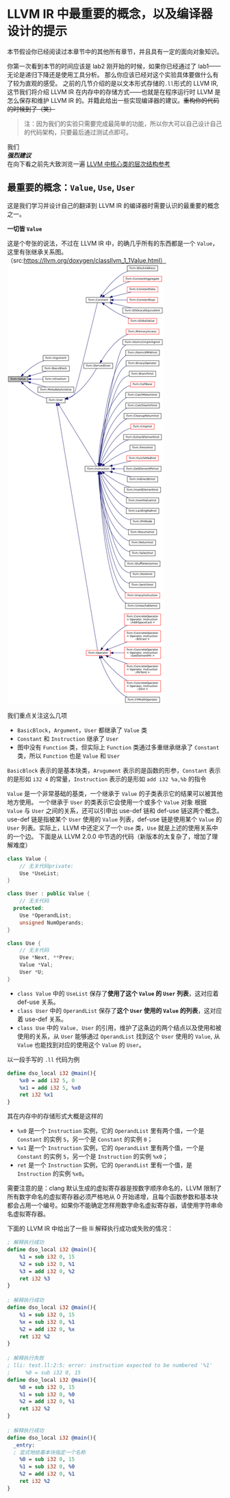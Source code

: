 # LLVM IR 中最重要的概念，以及编译器设计的提示

本节假设你已经阅读过本章节中的其他所有章节，并且具有一定的面向对象知识。

你第一次看到本节的时间应该是 lab2 刚开始的时候，如果你已经通过了 lab1——无论是递归下降还是使用工具分析。  那么你应该已经对这个实验具体要做什么有了较为直观的感受。
之前的几节介绍的是以文本形式存储的`.ll`形式的 LLVM IR, 这节我们将介绍 LLVM IR 在内存中的存储方式——也就是在程序运行时 LLVM 是怎么保存和维护 LLVM IR 的。并籍此给出一些实现编译器的建议。~~重构你的代码的时候到了（笑）~~

> 注：因为我们的实验只需要完成最简单的功能，所以你大可以自己设计自己的代码架构，只要最后通过测试点即可。

我们  
***强烈建议***  
在向下看之前先大致浏览一遍
[LLVM 中核心类的层次结构参考](https://www.llvm.org/docs/ProgrammersManual.html#the-core-llvm-class-hierarchy-reference)

## 最重要的概念：`Value`, `Use`, `User`
这是我们学习并设计自己的翻译到 LLVM IR 的编译器时需要认识的最重要的概念之一。

**一切皆 `Value`**  

这是个夸张的说法，不过在 LLVM IR 中，的确几乎所有的东西都是一个 `Value`，这里有张继承关系图。（src:https://llvm.org/doxygen/classllvm_1_1Value.html）
![](../files/Value.png)

我们重点关注这么几项
- `BasicBlock`，`Argument`，`User` 都继承了 `Value` 类
- `Constant` 和 `Instruction` 继承了 `User`
- 图中没有 `Function` 类，但实际上 `Function` 类通过多重继承继承了 `Constant` 类，所以 `Function` 也是 `Value` 和 `User`

`BasicBlock` 表示的是基本块类，`Arugument` 表示的是函数的形参，`Constant` 表示的是形如 `i32 4` 的常量，`Instruction` 表示的是形如 `add i32 %a,%b` 的指令

`Value` 是一个非常基础的基类，一个继承于 `Value` 的子类表示它的结果可以被其他地方使用。
一个继承于 `User` 的类表示它会使用一个或多个 `Value` 对象
根据 `Value` 与 `User` 之间的关系，还可以引申出 use-def 链和 def-use 链这两个概念。use-def 链是指被某个 `User` 使用的 `Value` 列表，def-use 链是使用某个 `Value` 的 `User` 列表。实际上，LLVM 中还定义了一个 `Use` 类，`Use` 就是上述的使用关系中的一个边。
下面是从 LLVM 2.0.0 中节选的代码（新版本的太复杂了，增加了理解难度）

```c++
class Value {
    // 无关代码private:
    Use *UseList;
}
```
```c++
class User : public Value {
    // 无关代码
  protected:
    Use *OperandList;
    unsigned NumOperands;
}
```
```c++
class Use {
    // 无关代码
    Use *Next, **Prev;
    Value *Val;
    User *U;
}
```
- `class Value` 中的 `UseList` 保存了**使用了这个 `Value` 的 `User` 列表**，这对应着 def-use 关系。
- `class User` 中的 `OperandList` 保存了**这个 `User` 使用的 `Value` 的列表**，这对应着 use-def 关系。
- `class Use` 中的 `Value, User` 的引用，维护了这条边的两个结点以及使用和被使用的关系，从 `User` 能够通过 `OperandList` 找到这个 `User` 使用的 `Value`, 从 `Value` 也能找到对应的使用这个 `Value` 的 `User`。

以一段手写的 `.ll` 代码为例

```llvm
define dso_local i32 @main(){
    %x0 = add i32 5, 0
    %x1 = add i32 5, %x0
    ret i32 %x1
}
```

其在内存中的存储形式大概是这样的

- `%x0` 是一个 `Instruction` 实例，它的 `OperandList` 里有两个值，一个是 `Constant` 的实例 `5`，另一个是 `Constant` 的实例 `0`；
- `%x1` 是一个 `Instruction` 实例，它的 `OperandList` 里有两个值，一个是 `Constant` 的实例 `5`，另一个是 `Instruction` 的实例 `%x0`；
- `ret` 是一个 `Instruction` 实例，它的 `OperandList` 里有一个值，是 `Instruction` 的实例 `%x0`。

需要注意的是：clang 默认生成的虚拟寄存器是按数字顺序命名的，LLVM 限制了所有数字命名的虚拟寄存器必须严格地从 0 开始递增，且每个函数参数和基本块都会占用一个编号。如果你不能确定怎样用数字命名虚拟寄存器，请使用字符串命名虚拟寄存器。

下面的 LLVM IR 中给出了一些 lli 解释执行成功或失败的情况：

```llvm
; 解释执行成功
define dso_local i32 @main(){
    %1 = sub i32 0, 15
    %2 = sub i32 0, %1
    %3 = add i32 0, %2
    ret i32 %3
}

; 解释执行成功
define dso_local i32 @main(){
    %1 = sub i32 0, 15
    %x = sub i32 0, %1
    %2 = add i32 0, %x
    ret i32 %2
}

; 解释执行失败
; lli: test.ll:2:5: error: instruction expected to be numbered '%1'
;     %0 = sub i32 0, 15
define dso_local i32 @main(){
    %0 = sub i32 0, 15
    %1 = sub i32 0, %0
    %2 = add i32 0, %1
    ret i32 %2
}

; 解释执行成功
define dso_local i32 @main(){
  _entry:
  ; 显式地给基本块指定一个名称
    %0 = sub i32 0, 15
    %1 = sub i32 0, %0
    %2 = add i32 0, %1
    ret i32 %2
}
```

